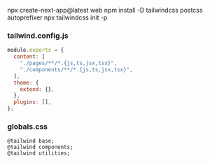 npx create-next-app@latest web
npm install -D tailwindcss postcss autoprefixer
npx tailwindcss init -p

### tailwind.config.js

```javascript
module.exports = {
  content: [
    "./pages/**/*.{js,ts,jsx,tsx}",
    "./components/**/*.{js,ts,jsx,tsx}",
  ],
  theme: {
    extend: {},
  },
  plugins: [],
};
```

### globals.css

```css3
@tailwind base;
@tailwind components;
@tailwind utilities;
```
